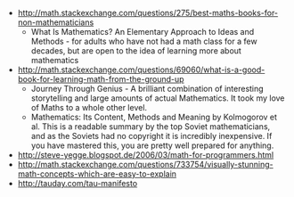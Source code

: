 - http://math.stackexchange.com/questions/275/best-maths-books-for-non-mathematicians
  - What Is Mathematics? An Elementary Approach to Ideas and Methods - for adults who have not had a math class for a few decades, but are open to the idea of learning more about mathematics
- http://math.stackexchange.com/questions/69060/what-is-a-good-book-for-learning-math-from-the-ground-up
  - Journey Through Genius - A brilliant combination of interesting storytelling and large amounts of actual Mathematics. It took my love of Maths to a whole other level.
  - Mathematics: Its Content, Methods and Meaning by Kolmogorov et al. This is a readable summary by the top Soviet mathematicians, and as the Soviets had no copyright it is incredibly inexpensive. If you have mastered this, you are pretty well prepared for anything.
- http://steve-yegge.blogspot.de/2006/03/math-for-programmers.html
- http://math.stackexchange.com/questions/733754/visually-stunning-math-concepts-which-are-easy-to-explain
- http://tauday.com/tau-manifesto
